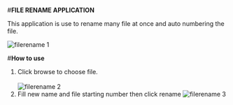 #**FILE RENAME APPLICATION** 

This application is use to rename many file at once and auto numbering the file.

![filerename 1](https://cloud.githubusercontent.com/assets/13694533/24033710/2ef060ea-0b29-11e7-9f17-9a0faac0951a.PNG)

#**How to use**
1. Click browse to choose file.<br /><br />
![filerename 2](https://cloud.githubusercontent.com/assets/13694533/24033921/27051582-0b2a-11e7-854a-e5b5291302a4.PNG)
2. Fill new name and file starting number then click rename
![filerename 3](https://cloud.githubusercontent.com/assets/13694533/24033979/58e2ff7e-0b2a-11e7-89ab-253f7f4f4da5.PNG)
